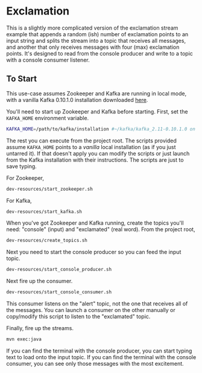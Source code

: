 # Exclamation

This is a slightly more complicated version of the exclamation stream example that appends a random (ish) number of exclamation points to an input string and splits the stream into a topic that receives all messages, and another that only receives messages with four (max) exclamation points.
It's designed to read from the console producer and write to a topic with a console consumer listener.

## To Start

This use-case assumes Zookeeper and Kafka are running in local mode,
with a vanilla Kafka 0.10.1.0 installation downloaded [here](http://kafka.apache.org/downloads.html).

You'll need to start up Zookeeper and Kafka before starting.
First, set the `KAFKA_HOME` environment variable.

```bash
KAFKA_HOME=/path/to/kafka/installation #~/kafka/kafka_2.11-0.10.1.0 on my system.
```

The rest you can execute from the project root.
The scripts provided assume `KAFKA_HOME` points to a _vanilla_ local installation (as if you just untarred it).
If that doesn't apply you can modify the scripts or just launch from the Kafka installation with their instructions.
The scripts are just to save typing.

For Zookeeper,

```bash
dev-resources/start_zookeeper.sh
```

For Kafka,

```bash
dev-resources/start_kafka.sh
```

When you've got Zookeeper and Kafka running, create the topics you'll need: "console" (input) and "exclamated" (real word).
From the project root,

```bash
dev-resources/create_topics.sh
```

Next you need to start the console producer so you can feed the input topic.

```bash
dev-resources/start_console_producer.sh
```

Next fire up the consumer.

```bash
dev-resources/start_console_consumer.sh
```
This consumer listens on the "alert" topic, not the one that receives all of the messages.
You can launch a consumer on the other manually or copy/modify this script to listen to the "exclamated" topic.

Finally, fire up the streams.

```bash
mvn exec:java
```

If you can find the terminal with the console producer, you can start typing text to load onto the input topic.
If you can find the terminal with the console consumer, you can see only those messages with the most excitement.
